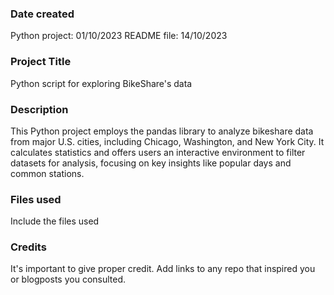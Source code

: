 ### Date created
Python project: 01/10/2023
README file: 14/10/2023

### Project Title
Python script for exploring BikeShare's data

### Description
This Python project employs the pandas library to analyze bikeshare data from major U.S. cities, including Chicago, Washington, and New York City. It calculates statistics and offers users an interactive environment to filter datasets for analysis, focusing on key insights like popular days and common stations.

### Files used
Include the files used

### Credits
It's important to give proper credit. Add links to any repo that inspired you or blogposts you consulted.

